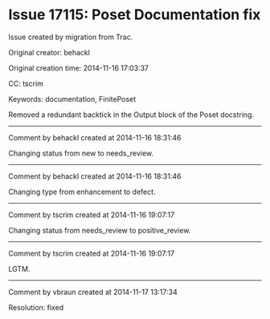 # Issue 17115: Poset Documentation fix

Issue created by migration from Trac.

Original creator: behackl

Original creation time: 2014-11-16 17:03:37

CC:  tscrim

Keywords: documentation, FinitePoset

Removed a redundant backtick in the Output block of the Poset docstring.


---

Comment by behackl created at 2014-11-16 18:31:46

Changing status from new to needs_review.


---

Comment by behackl created at 2014-11-16 18:31:46

Changing type from enhancement to defect.


---

Comment by tscrim created at 2014-11-16 19:07:17

Changing status from needs_review to positive_review.


---

Comment by tscrim created at 2014-11-16 19:07:17

LGTM.


---

Comment by vbraun created at 2014-11-17 13:17:34

Resolution: fixed
